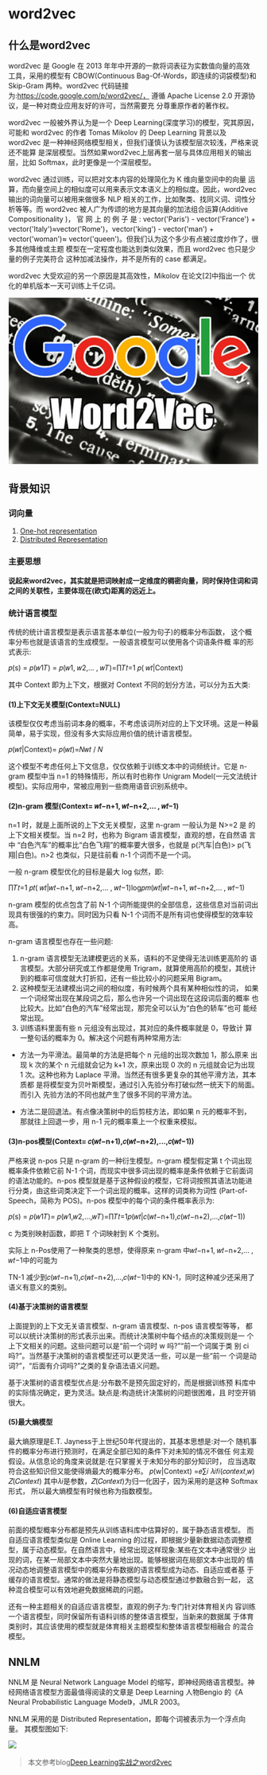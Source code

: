 # word2vec
## 什么是word2vec
word2vec 是 Google 在 2013 年年中开源的一款将词表征为实数值向量的高效 工具，采用的模型有 CBOW(Continuous Bag-Of-Words，即连续的词袋模型)和 Skip-Gram 两种。word2vec 代码链接为:https://code.google.com/p/word2vec/， 遵循 Apache License 2.0 开源协议，是一种对商业应用友好的许可，当然需要充 分尊重原作者的著作权。

word2vec 一般被外界认为是一个 Deep Learning(深度学习)的模型，究其原因，可能和 word2vec 的作者 Tomas Mikolov 的 Deep Learning 背景以及 word2vec 是一种神经网络模型相关，但我们谨慎认为该模型层次较浅，严格来说还不能算 是深层模型。当然如果word2vec上层再套一层与具体应用相关的输出层，比如 Softmax，此时更像是一个深层模型。

word2vec 通过训练，可以把对文本内容的处理简化为 K 维向量空间中的向量 运算，而向量空间上的相似度可以用来表示文本语义上的相似度。因此，word2vec 输出的词向量可以被用来做很多 NLP 相关的工作，比如聚类、找同义词、词性分 析等等。而 word2vec 被人广为传颂的地方是其向量的加法组合运算(Additive Compositionality )， 官 网 上 的 例 子 是 : vector('Paris') - vector('France') + vector('Italy')≈vector('Rome')，vector('king') - vector('man') + vector('woman')≈ vector('queen')。但我们认为这个多少有点被过度炒作了，很多其他降维或主题 模型在一定程度也能达到类似效果，而且 word2vec 也只是少量的例子完美符合 这种加减法操作，并不是所有的 case 都满足。

word2vec 大受欢迎的另一个原因是其高效性，Mikolov 在论文[2]中指出一个 优化的单机版本一天可训练上千亿词。

![](https://github.com/bobkentt/Learning-machine-from-scratch-pic/blob/master/practice/pic/word2vec.png)

## 背景知识
### 词向量
1. [One-hot representation](https://github.com/bobkentt/Learning-machine-from-scratch-/blob/master/alg_base/One-hot-Representation.md)
2. [Distributed Representation](https://github.com/bobkentt/Learning-machine-from-scratch-/blob/master/alg_base/Distributed_Representation.md)
### 主要思想
**说起来word2vec，其实就是把词映射成一定维度的稠密向量，同时保持住词和词之间的关联性，主要体现在(欧式)距离的远近上。**

### 统计语言模型
传统的统计语言模型是表示语言基本单位(一般为句子)的概率分布函数， 这个概率分布也就是该语言的生成模型。一般语言模型可以使用各个词语条件概 率的形式表示:

𝑝(s) = 𝑝(𝑤1𝑇) = 𝑝(𝑤1, 𝑤2,... , 𝑤𝑇)=∏𝑇𝑡=1 𝑝( 𝑤𝑡|Context)

其中 Context 即为上下文，根据对 Context 不同的划分方法，可以分为五大类: 

#### (1)上下文无关模型(Context=NULL) 
该模型仅仅考虑当前词本身的概率，不考虑该词所对应的上下文环境。这是一种最简单，易于实现，但没有多大实际应用价值的统计语言模型。

𝑝(𝑤𝑡|Context)= 𝑝(𝑤𝑡)=𝑁𝑤𝑡 / 𝑁

这个模型不考虑任何上下文信息，仅仅依赖于训练文本中的词频统计。它是 n-gram 模型中当 n=1 的特殊情形，所以有时也称作 Unigram Model(一元文法统计模型)。实际应用中，常被应用到一些商用语音识别系统中。

#### (2)n-gram 模型(Context= 𝑤𝑡−n+1, 𝑤𝑡−n+2,... , 𝑤𝑡−1)
n=1 时，就是上面所说的上下文无关模型，这里 n-gram 一般认为是 N>=2 是 的上下文相关模型。当 n=2 时，也称为 Bigram 语言模型，直观的想，在自然语 言中 “白色汽车”的概率比“白色飞翔”的概率要大很多，也就是 p(汽车|白色)> p(飞翔|白色)。n>2 也类似，只是往前看 n-1 个词而不是一个词。

一般 n-gram 模型优化的目标是最大 log 似然，即:

∏𝑇𝑡=1 𝑝𝑡( 𝑤𝑡|𝑤𝑡−n+1, 𝑤𝑡−n+2,... , 𝑤𝑡−1)log𝑝𝑚(𝑤𝑡|𝑤𝑡−n+1, 𝑤𝑡−n+2,... , 𝑤𝑡−1)

n-gram 模型的优点包含了前 N-1 个词所能提供的全部信息，这些信息对当前词出现具有很强的约束力。同时因为只看 N-1 个词而不是所有词也使得模型的效率较高。

n-gram 语言模型也存在一些问题:

1. n-gram 语言模型无法建模更远的关系，语料的不足使得无法训练更高阶的 语言模型。大部分研究或工作都是使用 Trigram，就算使用高阶的模型，其统计 到的概率可信度就大打折扣，还有一些比较小的问题采用 Bigram。
2. 这种模型无法建模出词之间的相似度，有时候两个具有某种相似性的词， 如果一个词经常出现在某段词之后，那么也许另一个词出现在这段词后面的概率 也比较大。比如“白色的汽车”经常出现，那完全可以认为“白色的轿车”也可 能经常出现。
3. 训练语料里面有些 n 元组没有出现过，其对应的条件概率就是 0，导致计 算一整句话的概率为 0。解决这个问题有两种常用方法:

* 方法一为平滑法。最简单的方法是把每个 n 元组的出现次数加 1，那么原来 出现 k 次的某个 n 元组就会记为 k+1 次，原来出现 0 次的 n 元组就会记为出现 1 次。这种也称为 Laplace 平滑。当然还有很多更复杂的其他平滑方法，其本质都 是将模型变为贝叶斯模型，通过引入先验分布打破似然一统天下的局面。而引入 先验方法的不同也就产生了很多不同的平滑方法。

* 方法二是回退法。有点像决策树中的后剪枝方法，即如果 n 元的概率不到， 那就往上回退一步，用 n-1 元的概率乘上一个权重来模拟。

#### (3)n-pos模型(Context= 𝑐(𝑤𝑡−n+1),𝑐(𝑤𝑡−n+2),...,𝑐(𝑤𝑡−1))
严格来说 n-pos 只是 n-gram 的一种衍生模型。n-gram 模型假定第 t 个词出现 概率条件依赖它前 N-1 个词，而现实中很多词出现的概率是条件依赖于它前面词 的语法功能的。n-pos 模型就是基于这种假设的模型，它将词按照其语法功能进 行分类，由这些词类决定下一个词出现的概率。这样的词类称为词性 (Part-of-Speech，简称为 POS)。n-pos 模型中的每个词的条件概率表示为:

𝑝(s) = 𝑝(𝑤1𝑇)= 𝑝(𝑤1,𝑤2,...,𝑤𝑇)=∏𝑇𝑡=1𝑝(𝑤𝑡|𝑐(𝑤𝑡−n+1),𝑐(𝑤𝑡−n+2),...,𝑐(𝑤𝑡−1)) 

c 为类别映射函数，即把 T 个词映射到 K 个类别。

实际上 n-Pos使用了一种聚类的思想，使得原来 n-gram 中𝑤𝑡−n+1, 𝑤𝑡−n+2,... , 𝑤𝑡−1中的可能为

TN-1 减少到𝑐(𝑤𝑡−n+1),𝑐(𝑤𝑡−n+2),...,𝑐(𝑤𝑡−1)中的 KN-1，同时这种减少还采用了语义有意义的类别。

#### (4)基于决策树的语言模型
上面提到的上下文无关语言模型、n-gram 语言模型、n-pos 语言模型等等，
都可以以统计决策树的形式表示出来。而统计决策树中每个结点的决策规则是一 个上下文相关的问题。这些问题可以是“前一个词时 w 吗?”“前一个词属于类 别 ci 吗?”。当然基于决策树的语言模型还可以更灵活一些，可以是一些“前一 个词是动词?”，“后面有介词吗?”之类的复杂语法语义问题。

基于决策树的语言模型优点是:分布数不是预先固定好的，而是根据训练预 料库中的实际情况确定，更为灵活。缺点是:构造统计决策树的问题很困难，且 时空开销很大。

#### (5)最大熵模型
最大熵原理是E.T. Jayness于上世纪50年代提出的，其基本思想是:对一个 随机事件的概率分布进行预测时，在满足全部已知的条件下对未知的情况不做任 何主观假设。从信息论的角度来说就是:在只掌握关于未知分布的部分知识时， 应当选取符合这些知识但又能使得熵最大的概率分布。
𝑝(w|Context) =𝑒∑𝑖 𝜆𝑖𝑓𝑖(𝑐𝑜𝑛𝑡𝑒𝑥𝑡,𝑤) 𝑍(𝐶𝑜𝑛𝑡𝑒𝑥𝑡)
其中𝜆𝑖是参数，𝑍(𝐶𝑜𝑛𝑡𝑒𝑥𝑡)为归一化因子，因为采用的是这种 Softmax 形式， 所以最大熵模型有时候也称为指数模型。
#### (6)自适应语言模型
前面的模型概率分布都是预先从训练语料库中估算好的，属于静态语言模型。 而自适应语言模型类似是 Online Learning 的过程，即根据少量新数据动态调整模 型，属于动态模型。在自然语言中，经常出现这样现象:某些在文本中通常很少 出现的词，在某一局部文本中突然大量地出现。能够根据词在局部文本中出现的 情况动态地调整语言模型中的概率分布数据的语言模型成为动态、自适应或者基 于缓存的语言模型。通常的做法是将静态模型与动态模型通过参数融合到一起， 这种混合模型可以有效地避免数据稀疏的问题。

还有一种主题相关的自适应语言模型，直观的例子为:专门针对体育相关内 容训练一个语言模型，同时保留所有语料训练的整体语言模型，当新来的数据属 于体育类别时，其应该使用的模型就是体育相关主题模型和整体语言模型相融合 的混合模型。

## NNLM
NNLM 是 Neural Network Language Model 的缩写，即神经网络语言模型。神 经网络语言模型方面最值得阅读的文章是 Deep Learning 人物Bengio 的《A Neural Probabilistic Language Model》，JMLR 2003。

NNLM 采用的是 Distributed Representation，即每个词被表示为一个浮点向量。 其模型图如下:

![](https://pic3.zhimg.com/61f31ca272dcd40ad0a3d05efc3172a2_b.jpg)


> 本文参考blog[Deep Learning实战之word2vec](http://techblog.youdao.com/?p=915#LinkTarget_699)
